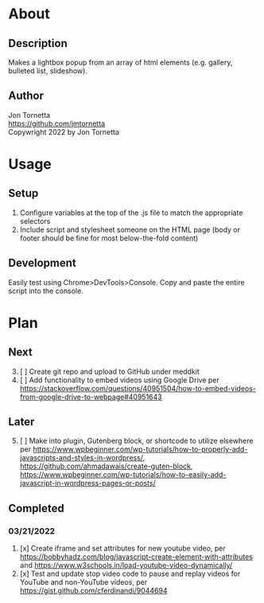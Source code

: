 # About
## Description
Makes a lightbox popup from an array of html elements (e.g. gallery, bulleted list, slideshow).
## Author
Jon Tornetta  
https://github.com/jmtornetta  
Copywright 2022 by Jon Tornetta  
# Usage
## Setup
1. Configure variables at the top of the .js file to match the appropriate selectors  
2. Include script and stylesheet someone on the HTML page (body or footer should be fine for most below-the-fold content)  
## Development
Easily test using Chrome>DevTools>Console. Copy and paste the entire script into the console.  
# Plan
## Next  
3. [ ] Create git repo and upload to GitHub under meddkit  
4. [ ] Add functionality to embed videos using Google Drive per https://stackoverflow.com/questions/40951504/how-to-embed-videos-from-google-drive-to-webpage#40951643  
## Later  
5. [ ] Make into plugin, Gutenberg block, or shortcode to utilize elsewhere per https://www.wpbeginner.com/wp-tutorials/how-to-properly-add-javascripts-and-styles-in-wordpress/, https://github.com/ahmadawais/create-guten-block, https://www.wpbeginner.com/wp-tutorials/how-to-easily-add-javascript-in-wordpress-pages-or-posts/  
## Completed
### 03/21/2022  
1. [x] Create iframe and set attributes for new youtube video, per https://bobbyhadz.com/blog/javascript-create-element-with-attributes and https://www.w3schools.in/load-youtube-video-dynamically/  
1. [x] Test and update stop video code to pause and replay videos for YouTube and non-YouTube videos, per https://gist.github.com/cferdinandi/9044694  
